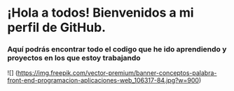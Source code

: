 # ¡Hola a todos! Bienvenidos a mi perfil de GitHub.

### Aquí podrás encontrar todo el codigo que he ido aprendiendo y proyectos en los que estoy trabajando

![] (https://img.freepik.com/vector-premium/banner-conceptos-palabra-front-end-programacion-aplicaciones-web_106317-84.jpg?w=900)
